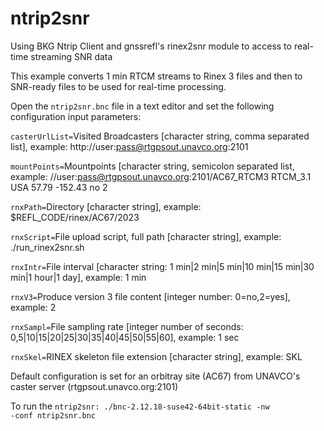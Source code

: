 # ntrip2snr
Using BKG Ntrip Client and gnssrefl's rinex2snr module to access to real-time streaming SNR data 

This example converts 1 min RTCM streams to Rinex 3 files and then to SNR-ready files to be used for real-time processing.

Open the <code>ntrip2snr.bnc</code> file in a text editor and set the following configuration input parameters:

<code>casterUrlList=</code>Visited Broadcasters [character string, comma separated list], example:  http://user:pass@rtgpsout.unavco.org:2101

<code>mountPoints=</code>Mountpoints [character string, semicolon separated list, example: //user:pass@rtgpsout.unavco.org:2101/AC67_RTCM3 RTCM_3.1 USA 57.79 -152.43 no 2

<code>rnxPath=</code>Directory [character string], example: $REFL_CODE/rinex/AC67/2023

<code>rnxScript=</code>File upload script, full path [character string], example: ./run_rinex2snr.sh

<code>rnxIntr=</code>File interval [character string: 1 min|2 min|5 min|10 min|15 min|30 min|1 hour|1 day], example: 1 min

<code>rnxV3=</code>Produce version 3 file content [integer number: 0=no,2=yes], example: 2

<code>rnxSampl=</code>File sampling rate [integer number of seconds: 0,5|10|15|20|25|30|35|40|45|50|55|60], example: 1 sec 

<code>rnxSkel=</code>RINEX skeleton file extension [character string], example: SKL

Default configuration is set for an orbitray site (AC67) from UNAVCO's caster server (rtgpsout.unavco.org:2101)

To run the <code>ntrip2snr: ./bnc-2.12.18-suse42-64bit-static -nw -conf ntrip2snr.bnc</code>



